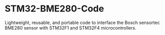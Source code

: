 # STM32-BME280-Code
Lightweight, reusable, and portable code to interface the Bosch sensortec BME280 sensor with STM32F1 and STM32F4 microcontrollers. 
